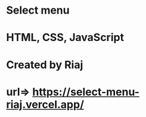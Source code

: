 # Select menu
# HTML, CSS, JavaScript
# Created by Riaj
# url=> https://select-menu-riaj.vercel.app/
